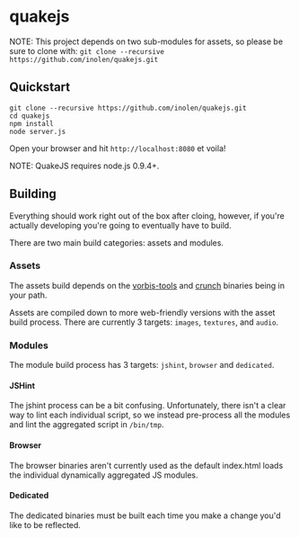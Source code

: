 # quakejs

NOTE: This project depends on two sub-modules for assets, so please be sure to clone with:
`git clone --recursive https://github.com/inolen/quakejs.git`

## Quickstart

    git clone --recursive https://github.com/inolen/quakejs.git
    cd quakejs
    npm install
    node server.js

Open your browser and hit `http://localhost:8080` et voila!

NOTE: QuakeJS requires node.js 0.9.4+.

## Building

Everything should work right out of the box after cloing, however, if you're actually developing you're going to eventually have to build.

There are two main build categories: assets and modules.

### Assets

The assets build depends on the [vorbis-tools](http://www.xiph.org/downloads/) and [crunch](http://code.google.com/p/crunch/) binaries being in your path.

Assets are compiled down to more web-friendly versions with the asset build process. There are currently 3 targets: `images`, `textures`, and `audio`.

### Modules

The module build process has 3 targets: `jshint`, `browser` and `dedicated`.

#### JSHint

The jshint process can be a bit confusing. Unfortunately, there isn't a clear way to lint each individual script, so we instead pre-process all the modules and lint the aggregated script in `/bin/tmp`.

#### Browser

The browser binaries aren't currently used as the default index.html loads the individual dynamically aggregated JS modules.

#### Dedicated

The dedicated binaries must be built each time you make a change you'd like to be reflected.


